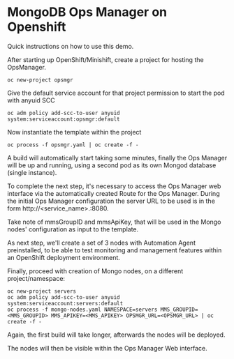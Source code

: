 # MongoDB Ops Manager on Openshift

Quick instructions on how to use this demo.

After starting up OpenShift/Minishift, create a project for hosting the OpsManager.

```
oc new-project opsmgr
```

Give the default service account for that project permission to start the pod with anyuid SCC

```
oc adm policy add-scc-to-user anyuid system:serviceaccount:opsmgr:default
```
    
Now instantiate the template within the project

```
oc process -f opsmgr.yaml | oc create -f -
```

A build will automatically start taking some minutes, finally the Ops Manager will be up and running, using a second pod as its own Mongod database (single instance).

To complete the next step, it's necessary to access the Ops Manager web interface via the automatically created Route for the Ops Manager. During the initial Ops Manager configuration the server URL to be used is in the form http://<service_name>.<namespace>:8080. 
    
Take note of mmsGroupID and mmsApiKey, that will be used in the Mongo nodes' configuration as input to the template.

As next step, we'll create a set of 3 nodes with Automation Agent preinstalled, to be able to test monitoring and management features within an OpenShift deployment environment.

Finally, proceed with creation of Mongo nodes, on a different project/namespace:

```
oc new-project servers
oc adm policy add-scc-to-user anyuid system:serviceaccount:servers:default
oc process -f mongo-nodes.yaml NAMESPACE=servers MMS_GROUPID=<MMS_GROUPID> MMS_APIKEY=<MMS_APIKEY> OPSMGR_URL=<OPSMGR_URL> | oc create -f -
```

Again, the first build will take longer, afterwards the nodes will be deployed.

The nodes will then be visible within the Ops Manager Web interface.
